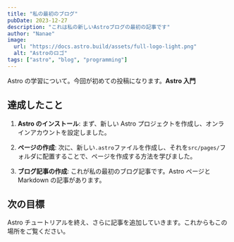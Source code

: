 ```yaml
---
title: "私の最初のブログ"
pubDate: 2023-12-27
description: "これは私の新しいAstroブログの最初の記事です"
author: "Nanae"
image:
  url: "https://docs.astro.build/assets/full-logo-light.png"
  alt: "Astroのロゴ"
tags: ["astro", "blog", "programming"]
---
```


Astro の学習について。今回が初めての投稿になります。**Astro 入門**

## 達成したこと

1. **Astro のインストール**: まず、新しい Astro プロジェクトを作成し、オンラインアカウントを設定しました。

2. **ページの作成**: 次に、新しい`.astro`ファイルを作成し、それを`src/pages/`フォルダに配置することで、ページを作成する方法を学びました。

3. **ブログ記事の作成**: これが私の最初のブログ記事です。Astro ページと Markdown の記事があります。

## 次の目標

Astro チュートリアルを終え、さらに記事を追加していきます。これからもこの場所をご覧ください。
